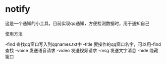 # notify
这是一个通知的小工具，目前实现qq通知，方便检测数据时，用于通知自己

使用方法

-find     查找qq窗口写入到qqnames.txt中
-title    要操作的qq窗口名字，可以用-find查找
-voice    发送语音请求
-video    发送视频请求
-msg      发送文字消息
-hide     隐藏窗口
